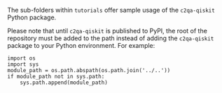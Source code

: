 The sub-folders within `tutorials` offer sample usage of the `c2qa-qiskit` Python package.

Please note that until `c2qa-qiskit` is published to PyPI, the root of the repository must be added to the path instead of adding the `c2qa-qiskit` package to your Python environment. For example:
```
import os
import sys
module_path = os.path.abspath(os.path.join('../..'))
if module_path not in sys.path:
    sys.path.append(module_path)
```